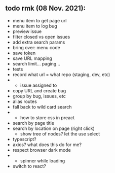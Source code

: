 ## todo rmk (08 Nov. 2021):

- menu item to get page url
- menu item to log bug
- preview issue
- filter closed vs open issues
- add extra search params
- bring over: menu code
- save token
- save URL mapping
- search limit... paging...
- tests
- record what url = what repo (staging, dev, etc)
-
    * issue assigned to
- copy URL and create bug
- group by bug, issues, etc
- alias routes
- fall back to wild card search
-
    * how to store css in preact
- search by page title
- search by location on page (right click)
    - show tree of nodes? let the use select
- typescript?
- axios? what does this do for me?
- respect browser dark mode
-
  * spinner while loading
- switch to react?

